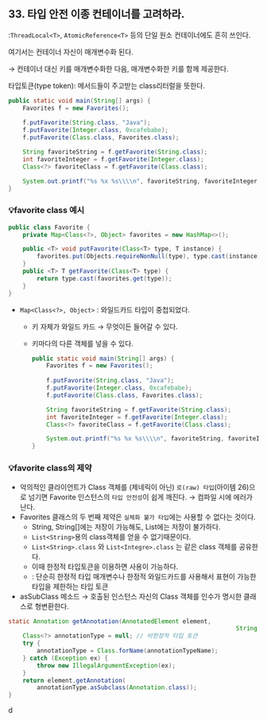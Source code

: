 ## 33. 타입 안전 이종 컨테이너를 고려하라.

:`ThreadLocal<T>`, `AtomicReference<T>` 등의 단일 원소 컨테이너에도 흔히 쓰인다.

여기서는 컨테이너 자신이 매개변수화 된다.

→ 컨테이너 대신 키를 매개변수화한 다음, 매개변수화한 키를 함께 제공한다.

타입토큰(type token): 메서드들이 주고받는 class리터럴을 뜻한다.

```java
public static void main(String[] args) {
	Favorites f = new Favorites();
	
	f.putFavorite(String.class, "Java");
	f.putFavorite(Integer.class, 0xcafebabe);
	f.putFavorite(Class.class, Favorites.class);

	String favoriteString = f.getFavorite(String.class);
	int favoriteInteger = f.getFavorite(Integer.class);
	Class<?> favoriteClass = f.getFavorite(Class.class);

	System.out.printf("%s %x %s\\\\n", favoriteString, favoriteInteger, favoriteClass.getName());
}
```

### 💡favorite class 예시

```java
public class Favorite {
	private Map<Class<?>, Object> favorites = new HashMap<>();

	public <T> void putFavorite(Class<T> type, T instance) {
		favorites.put(Objects.requireNonNull(type), type.cast(instance));
	}
	public <T> T getFavorite(Class<T> type) {
		return type.cast(favorites.get(type));
	}
}
```

- `Map<Class<?>, Object>` : 와일드카드 타입이 중첩되었다.
  - 키 자체가 와일드 카드 → 무엇이든 들어갈 수 있다.

  - 키마다의 다른 객체를 넣을 수 있다.

      ```java
      public static void main(String[] args) {
          Favorites f = new Favorites();
          
          f.putFavorite(String.class, "Java");
          f.putFavorite(Integer.class, 0xcafebabe);
          f.putFavorite(Class.class, Favorites.class);
      
          String favoriteString = f.getFavorite(String.class);
          int favoriteInteger = f.getFavorite(Integer.class);
          Class<?> favoriteClass = f.getFavorite(Class.class);
      
          System.out.printf("%s %x %s\\\\n", favoriteString, favoriteInteger, favoriteClass.getName());
      }
      ```


### 💡favorite class의 제약

- 악의적인 클라이언트가 Class 객체를 (제네릭이 아닌) `로(raw) 타입`(아이템 26)으로 넘기면 Favorite 인스턴스의 `타입 안전성`이 쉽게 깨진다. → 컴파일 시에 에러가 난다.
- Favorites 클래스의 두 번째 제약은 `실체화 불가 타입`에는 사용할 수 없다는 것이다.
  - String, String[]에는 저장이 가능해도, List<String>에는 저장이 불가하다.
  - `List<String>`용의 class객체를 얻을 수 없기때문이다.
  - `List<String>.class` 와 `List<Integre>.class` 는 같은 class 객체를 공유한다.
  - 이때 한정적 타입토큰을 이용하면 사용이 가능하다.
  - : 단순히 한정적 타입 매개변수나 한정적 와일드카드를 사용해서 표현이 가능한 타입을 제한하는 타입 토큰
- asSubClass 메소드 → 호출된 인스턴스 자신의 Class 객체를 인수가 명시한 클래스로 형변환한다.

```java
static Annotation getAnnotation(AnnotatedElement element,
																String annotationTypeName) { 
	Class<?> annotationType = null; // 비한정적 타입 토큰
	try {
		annotationType = Class.forName(annotationTypeName);
	} catch (Exception ex) {
		throw new IllegalArgumentException(ex);
	} 
	return element.getAnnotation(
		annotationType.asSubclass(Annotation.class));
}
```

d